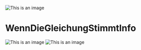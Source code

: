 ![This is an image](https://worldwideweb.interlectual.org/wennDieGleichungStimmtInfo_.png)
# WennDieGleichungStimmtInfo

![This is an image](https://worldwideweb.interlectual.org/image_windmillII.png)
![This is an image](https://worldwideweb.interlectual.org/image_windmill.png)

